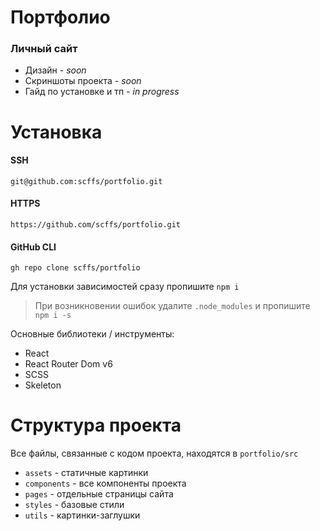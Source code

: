 # Портфолио
### Личный сайт

+ Дизайн - *soon*
+ Скриншоты проекта - *soon*
+ Гайд по установке и тп - *in progress*

# Установка

#### SSH
```
git@github.com:scffs/portfolio.git
```
#### HTTPS
```
https://github.com/scffs/portfolio.git
```
#### GitHub CLI
```
gh repo clone scffs/portfolio
```
Для установки зависимостей сразу пропишите `npm i`
> При возникновении ошибок удалите `.node_modules` и пропишите `npm i -s`

Основные библиотеки / инструменты:
+ React
+ React Router Dom v6
+ SCSS
+ Skeleton

# Структура проекта

Все файлы, связанные с кодом проекта, находятся в `portfolio/src`
+ `assets` - статичные картинки
+ `components` - все компоненты проекта
+ `pages` - отдельные страницы сайта
+ `styles` - базовые стили 
+ `utils` - картинки-заглушки
